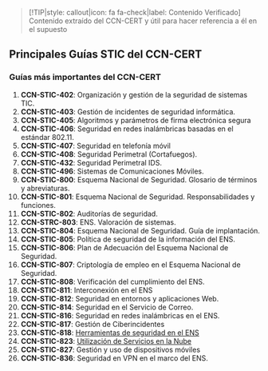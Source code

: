 > [!TIP|style: callout|icon: fa fa-check|label: Contenido Verificado]
> Contenido extraído del CCN-CERT y útil para hacer referencia a él en el supuesto

## Principales Guías STIC del CCN-CERT <!-- {docsify-ignore} -->

### Guías más importantes del CCN-CERT

1. **CCN-STIC-402**: Organización y gestión de la seguridad de sistemas TIC.
2. **CCN-STIC-403**: Gestión de incidentes de seguridad informática.
3. **CCN-STIC-405**: Algoritmos y parámetros de firma electrónica segura
4. **CCN-STIC-406**: Seguridad en redes inalámbricas basadas en el estándar 802.11.
5. **CCN-STIC-407**: Seguridad en telefonía móvil
6. **CCN-STIC-408**: Seguridad Perimetral (Cortafuegos).
7. **CCN-STIC-432**: Seguridad Perimetral IDS.
8. **CCN-STIC-496**: Sistemas de Comunicaciones Móviles.
9. **CCN-STIC-800**: Esquema Nacional de Seguridad. Glosario de términos y abreviaturas.
10. **CCN-STIC-801**: Esquema Nacional de Seguridad. Responsabilidades y funciones.
11. **CCN-STIC-802**: Auditorías de seguridad.
12. **CCN-STRC-803**: ENS. Valoración de sistemas.
13. **CCN-STIC-804**: Esquema Nacional de Seguridad. Guía de implantación.
14. **CCN-STIC-805**: Política de seguridad de la información del ENS.
15. **CCN-STIC-806**: Plan de Adecuación del Esquema Nacional de Seguridad.
16. **CCN-STIC-807**: Criptología de empleo en el Esquema Nacional de Seguridad.
17. **CCN-STIC-808**: Verificación del cumplimiento del ENS.
18. **CCN-STIC-811**: Interconexión en el ENS
19. **CCN-STIC-812**: Seguridad en entornos y aplicaciones Web.
20. **CCN-STIC-814**: Seguridad en el Servicio de Correo.
21. **CCN-STIC-816**: Seguridad en redes inalámbricas en el ENS.
22. **CCN-STIC-817**: Gestión de Ciberincidentes 
23. **CCN-STIC-818**: [Herramientas de seguridad en el ENS](temas/ENS/guias-ccn/818.md)
24. **CCN-STIC-823**: [Utilización de Servicios en la Nube](temas/ENS/guias-ccn/823.md)
25. **CCN-STIC-827**: Gestión y uso de dispositivos móviles
26. **CCN-STIC-836**: Seguridad en VPN en el marco del ENS.